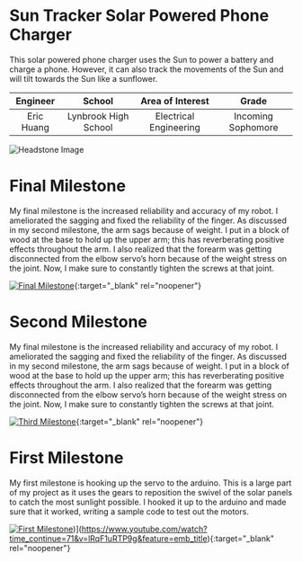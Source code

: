 ﻿# Sun Tracker Solar Powered Phone Charger
 This solar powered phone charger uses the Sun to power a battery and charge a phone. However, it can also track the movements of the Sun and will tilt towards the Sun like a sunflower. 

| **Engineer** | **School** | **Area of Interest** | **Grade** |
|:--:|:--:|:--:|:--:|
| Eric Huang | Lynbrook High School | Electrical Engineering | Incoming Sophomore

![Headstone Image](https://bluestampengineering.com/wp-content/uploads/2016/05/improve.jpg)
  
# Final Milestone
My final milestone is the increased reliability and accuracy of my robot. I ameliorated the sagging and fixed the reliability of the finger. As discussed in my second milestone, the arm sags because of weight. I put in a block of wood at the base to hold up the upper arm; this has reverberating positive effects throughout the arm. I also realized that the forearm was getting disconnected from the elbow servo’s horn because of the weight stress on the joint. Now, I make sure to constantly tighten the screws at that joint. 

[![Final Milestone](https://res.cloudinary.com/marcomontalbano/image/upload/v1612573869/video_to_markdown/images/youtube--F7M7imOVGug-c05b58ac6eb4c4700831b2b3070cd403.jpg )](https://www.youtube.com/watch?v=F7M7imOVGug&feature=emb_logo "Final Milestone"){:target="_blank" rel="noopener"}

# Second Milestone
My final milestone is the increased reliability and accuracy of my robot. I ameliorated the sagging and fixed the reliability of the finger. As discussed in my second milestone, the arm sags because of weight. I put in a block of wood at the base to hold up the upper arm; this has reverberating positive effects throughout the arm. I also realized that the forearm was getting disconnected from the elbow servo’s horn because of the weight stress on the joint. Now, I make sure to constantly tighten the screws at that joint.

[![Third Milestone](https://res.cloudinary.com/marcomontalbano/image/upload/v1612574014/video_to_markdown/images/youtube--y3VAmNlER5Y-c05b58ac6eb4c4700831b2b3070cd403.jpg)](https://www.youtube.com/watch?v=y3VAmNlER5Y&feature=emb_logo "Second Milestone"){:target="_blank" rel="noopener"}

# First Milestone
My first milestone is hooking up the servo to the arduino. This is a large part of my project as it uses the gears to reposition the swivel of the solar panels to catch the most sunlight possible. I hooked it up to the arduino and made sure that it worked, writing a sample code to test out the motors. 
  

[![First Milestone](https://res.cloudinary.com/marcomontalbano/image/upload/v1624630671/video_to_markdown/images/youtube--lRqF1uRTP9g-c05b58ac6eb4c4700831b2b3070cd403.jpg)](https://www.youtube.com/watch?v=lRqF1uRTP9g ""))](https://www.youtube.com/watch?time_continue=71&v=lRqF1uRTP9g&feature=emb_title){:target="_blank" rel="noopener"}
